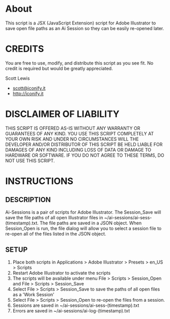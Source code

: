 ﻿# AboutThis script is a JSX (JavaScript Extension) script for Adobe Illustrator to save open file paths as an Ai Session so they can be easily re-opened later.# CREDITS You are free to use, modify, and distribute this script as you see fit. No credit is required but would be greatly appreciated. Scott Lewis* scott@iconify.it* http://iconify.it# DISCLAIMER OF LIABILITYTHIS SCRIPT IS OFFERED AS-IS WITHOUT ANY WARRANTY OR GUARANTEES OF ANY KIND. YOU USE THIS SCRIPT COMPLETELY AT YOUR OWN RISK AND UNDER NO CIRCUMSTANCES WILL THE DEVELOPER AND/OR DISTRIBUTOR OF THIS SCRIPT BE HELD LIABLE FOR DAMAGES OF ANY KIND INCLUDING LOSS OF DATA OR DAMAGE TO HARDWARE OR SOFTWARE. IF YOU DO NOT AGREE TO THESE TERMS, DO NOT USE THIS SCRIPT.# INSTRUCTIONS## DESCRIPTIONAi-Sessions is a pair of scripts for Adobe Illustrator. The Session_Save will save the file paths of all open Illustrator files in ~/ai-sessions/ai-sess-(timestamp).txt. The file paths are saved in a JSON object. When Session_Open is run, the file dialog will allow you to select a session file to re-open all of the files listed in the JSON object.## SETUP1. Place both scripts in Applications > Adobe Illustrator > Presets > en_US > Scripts2. Restart Adobe Illustrator to activate the scripts3. The scripts will be available under menu File > Scripts > Session_Open and File > Scripts > Session_Save4. Select File > Scripts > Session_Save to save the paths of all open files as a 'Work Session'5. Select File > Scripts > Session_Open to re-open the files from a session.6. Sessions are saved in ~/ai-sessions/ai-sess-(timestamp).txt7. Errors are saved in ~/ai-sessions/ai-log-(timestamp).txt
